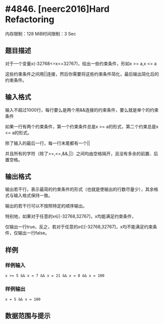 # #4846. [neerc2016]Hard Refactoring

内存限制：128 MiB时间限制：3 Sec

## 题目描述

对于一个变量x(-32768<=x<=32767)，给出一些约束条件，形如x >= a,x <= a

这些约束条件之间用||连接，然后你需要将这些约束条件简化，最后输出简化后的约束条件。

## 输入格式

输入不超过1000行，每行要么是两个用&&连接的约束条件，要么就是单个的约束条件

如果一行有两个约束条件，第一个约束条件总是x >= a的形式，第二个约束总是x <= a的形式。

除了输入的最后一行，每一行末尾都有一个||

并且所有的字符（除了>=,<=,&&,||）之间均由空格隔开，且没有多余的前置、后置空格。

## 输出格式

输出若干行，表示最简的约束条件的形式（也就是使输出的行数尽量少），其余格式与输入格式保持一致。

输出的若干行可以不按照特定的顺序输出。

特别地，如果对于任意的x&isin;[-32768,32767]，x均能满足约束条件，

仅输出一行true，反之，若对于任意的x&isin;[-32768,32767]，x均不能满足约束条件，仅输出一行false。

## 样例

### 样例输入

    
    x >= 5 && x = 7 && x = 21 && x = 8 && x = 100
    

### 样例输出

    
    x = 5 && x = 100
    

## 数据范围与提示
